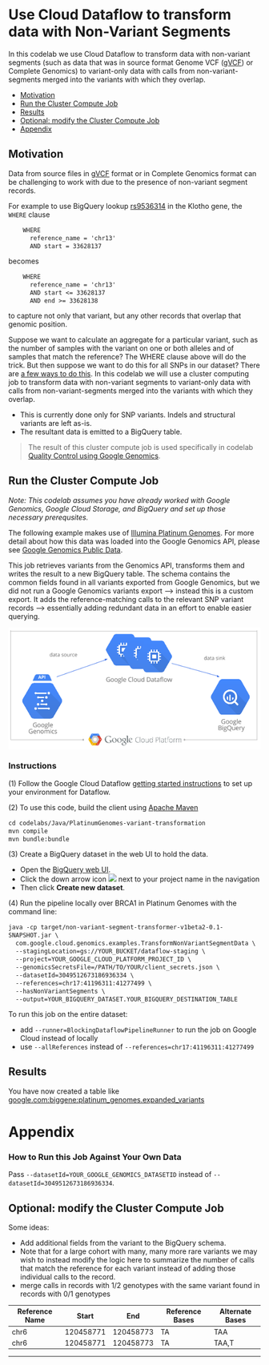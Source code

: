 # Use Cloud Dataflow to transform data with Non-Variant Segments

In this codelab we use Cloud Dataflow to transform data with non-variant segments (such as data that was in source format Genome VCF ([gVCF](https://sites.google.com/site/gvcftools/home/about-gvcf/gvcf-conventions)) or Complete Genomics) to variant-only data with calls from non-variant-segments merged into the variants with which they overlap. 

* [Motivation](#motivation)
* [Run the Cluster Compute Job](#running-the-cluster-compute-job)
* [Results](#results)
* [Optional: modify the Cluster Compute Job](#optional-modify-the-cluster-compute-job)
* [Appendix](#appendix)

## Motivation

Data from source files in [gVCF](https://sites.google.com/site/gvcftools/home/about-gvcf/gvcf-conventions) format or in Complete Genomics format can be challenging to work with due to the presence of non-variant segment records.

For example to use BigQuery lookup [rs9536314](http://www.ncbi.nlm.nih.gov/SNP/snp_ref.cgi?rs=rs9536314) in the Klotho gene, the `WHERE` clause
```
    WHERE
      reference_name = 'chr13'
      AND start = 33628137
```
becomes
```
    WHERE
      reference_name = 'chr13'
      AND start <= 33628137
      AND end >= 33628138
```
to capture not only that variant, but any other records that overlap that genomic position.

Suppose we want to calculate an aggregate for a particular variant, such as the number of samples with the variant on one or both alleles and of samples that match the reference?  The WHERE clause above will do the trick.  But then suppose we want to do this for all SNPs in our dataset?  There are [a few ways to do this](https://github.com/googlegenomics/bigquery-examples/tree/master/pgp/data-stories/schema-comparisons#motivation). In this codelab we will use a cluster computing job to transform data with non-variant segments to variant-only data with calls from non-variant-segments merged into the variants with which they overlap. 
* This is currently done only for SNP variants. Indels and structural variants are left as-is.  
* The resultant data is emitted to a BigQuery table.

> The result of this cluster compute job is used specifically in codelab [Quality Control using Google Genomics](../../R/PlatinumGenomes-QC).

## Run the Cluster Compute Job

_Note: This codelab assumes you have already worked with Google Genomics, Google Cloud Storage, and BigQuery and set up those necessary prerequsites._

The following example makes use of [Illumina Platinum Genomes](http://www.illumina.com/platinumgenomes/).  For more detail about how this data was loaded into the Google Genomics API, please see [Google Genomics Public Data](https://cloud.google.com/genomics/data/platinum-genomes).

This job retrieves variants from the Genomics API, transforms them and writes the result to a new BigQuery table.  The schema contains the common fields found in all variants exported from Google Genomics, but we did not run a Google Genomics variants export --> instead this is a custom export.  It adds the reference-matching calls to the relevant SNP variant records --> essentially adding redundant data in an effort to enable easier querying.

<img src="Dataflow.png" title="Use Cloud Dataflow to transform data with Non-Variant Segments" alt="Use Cloud Dataflow to transform data with Non-Variant Segments" style="display: block; margin: auto;" />

### Instructions

(1) Follow the Google Cloud Dataflow [getting started instructions](https://cloud.google.com/dataflow/getting-started) to set up your environment for Dataflow.

(2) To use this code, build the client using [Apache Maven](http://maven.apache.org/download.cgi)
```
cd codelabs/Java/PlatinumGenomes-variant-transformation
mvn compile
mvn bundle:bundle
```
(3) Create a BigQuery dataset in the web UI to hold the data.
* Open the [BigQuery web UI](https://bigquery.cloud.google.com/).
* Click the down arrow icon <img src=https://cloud.google.com/bigquery/images/icon-down-arrow.png> next to your project name in the navigation
* Then click **Create new dataset**.

(4) Run the pipeline locally over BRCA1 in Platinum Genomes with the command line:
```
java -cp target/non-variant-segment-transformer-v1beta2-0.1-SNAPSHOT.jar \
  com.google.cloud.genomics.examples.TransformNonVariantSegmentData \
  --stagingLocation=gs://YOUR_BUCKET/dataflow-staging \
  --project=YOUR_GOOGLE_CLOUD_PLATFORM_PROJECT_ID \
  --genomicsSecretsFile=/PATH/TO/YOUR/client_secrets.json \
  --datasetId=3049512673186936334 \
  --references=chr17:41196311:41277499 \
  --hasNonVariantSegments \
  --output=YOUR_BIGQUERY_DATASET.YOUR_BIGQUERY_DESTINATION_TABLE
```

To run this job on the entire dataset:
* add `--runner=BlockingDataflowPipelineRunner` to run the job on Google Cloud instead of locally
* use `--allReferences` instead of `--references=chr17:41196311:41277499`

## Results

You have now created a table like [google.com:biggene:platinum_genomes.expanded_variants](https://bigquery.cloud.google.com/table/google.com:biggene:platinum_genomes.expanded_variants?pli=1)

# Appendix

### How to Run this Job Against Your Own Data

Pass `--datasetId=YOUR_GOOGLE_GENOMICS_DATASETID` instead of `--datasetId=3049512673186936334`.

## Optional: modify the Cluster Compute Job


Some ideas:
* Add additional fields from the variant to the BigQuery schema.
* Note that for a large cohort with many, many more rare variants we may wish to instead modify the logic here to summarize the number of calls that match the reference for each variant instead of adding those individual calls to the record.
* merge calls in records with 1/2 genotypes with the same variant found in records with 0/1 genotypes

Reference Name | Start     | End       | Reference Bases | Alternate Bases
---------------|-----------|-----------|-----------------|-----------------
chr6           | 120458771 | 120458773 |TA               |TAA
chr6           | 120458771 | 120458773 |TA               |TAA,T
 
--------------------------------------------------------

